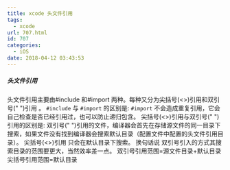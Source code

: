 ```yaml
---
title: xcode 头文件引用
tags:
  - xcode
url: 707.html
id: 707
categories:
  - iOS
date: 2018-04-12 03:43:53
---
```


##### 头文件引用

头文件引用主要由#include 和#import 两种。每种又分为尖括号(<>)引用和双引号(" ")引用 。 `#include` 与 `#import` 的区别是: `#import` 不会造成重复引用，它会自己检查是否已经引用过，也可以防止递归包含。 尖括号(<>)引用与双引号(" ")引用的区别是: 双引号(" ")引用的文件，编译器会首先在存储源文件的同一目录下搜索，如果文件没有找到编译器会搜索默认目录（配置文件中配置的头文件引用目录）。 尖括号(<>)引用 只会在默认目录下搜索。 换句话说 双引号引入的方式其搜索目录的范围要更大，当然效率差一点。 双引号引用范围=源文件目录+默认目录 尖括号引用范围=默认目录
